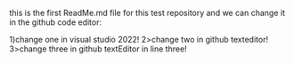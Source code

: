 ﻿this is the first ReadMe.md file for this test repository and we can change it in the github code editor:

1)change one in visual studio 2022!
2>change two in github texteditor!
3>change three in github textEditor in line three!
